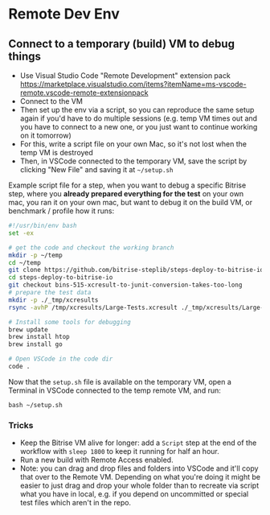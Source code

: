 # Remote Dev Env

## Connect to a temporary (build) VM to debug things

- Use Visual Studio Code "Remote Development" extension pack https://marketplace.visualstudio.com/items?itemName=ms-vscode-remote.vscode-remote-extensionpack
- Connect to the VM
- Then set up the env via a script, so you can reproduce the same setup again if you'd have to do multiple sessions (e.g. temp VM times out and you have to connect to a new one, or you just want to continue working on it tomorrow)
- For this, write a script file on your own Mac, so it's not lost when the temp VM is destroyed
- Then, in VSCode connected to the temporary VM, save the script by clicking "New File" and saving it at `~/setup.sh`

Example script file for a step, when you want to debug a specific Bitrise step, where you **already prepared everything for the test**
on your own mac, you ran it on your own mac, but want to debug it on the build VM, or benchmark / profile how it runs:

```bash
#!/usr/bin/env bash
set -ex

# get the code and checkout the working branch
mkdir -p ~/temp
cd ~/temp
git clone https://github.com/bitrise-steplib/steps-deploy-to-bitrise-io.git
cd steps-deploy-to-bitrise-io
git checkout bins-515-xcresult-to-junit-conversion-takes-too-long
# prepare the test data
mkdir -p ./_tmp/xcresults
rsync -avhP /tmp/xcresults/Large-Tests.xcresult ./_tmp/xcresults/Large-Tests.xcresult

# Install some tools for debugging
brew update 
brew install htop
brew install go

# Open VSCode in the code dir
code .
```

Now that the `setup.sh` file is available on the temporary VM, open a Terminal in VSCode connected to the temp remote VM, and run:

```
bash ~/setup.sh
```

### Tricks

- Keep the Bitrise VM alive for longer: add a `Script` step at the end of the workflow with `sleep 1800` to keep it running for half an hour.
- Run a new build with Remote Access enabled.
- Note: you can drag and drop files and folders into VSCode and it'll copy that over to the Remote VM. Depending on what you're doing it might be easier to just drag and drop your whole folder than to recreate via script what you have in local, e.g. if you depend on uncommitted or special test files which aren't in the repo.
